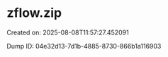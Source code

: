 # zflow.zip

Created on: 2025-08-08T11:57:27.452091

Dump ID: 04e32d13-7d1b-4885-8730-866b1a116903

